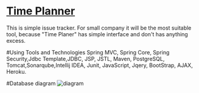 # [Time Planner](http://time-planner.herokuapp.com/)
This is simple issue tracker. For small company it will be the most suitable tool, because "Time Planer" has simple interface and don't has anything excess. 

#Using Tools and Technologies
Spring MVC, Spring Core, Spring Security,Jdbc Template,JDBC, JSP, JSTL, Maven, PostgreSQL, Tomcat,Sonarqube,Intellij IDEA, Junit, JavaScript, Jqery, BootStrap, AJAX, Heroku.

#Database diagram 
![diagram](https://cloud.githubusercontent.com/assets/17272085/22641708/7fe0d288-ec60-11e6-89a4-64830be6c0bd.png)
